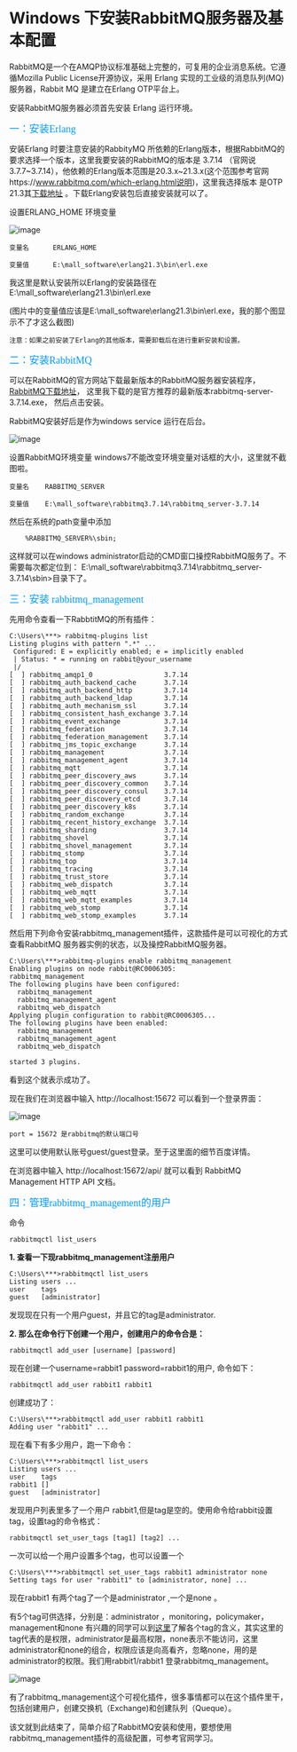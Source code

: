 # Windows 下安装RabbitMQ服务器及基本配置 #

RabbitMQ是一个在AMQP协议标准基础上完整的，可复用的企业消息系统。它遵循Mozilla Public License开源协议，采用 Erlang 实现的工业级的消息队列(MQ)服务器，Rabbit MQ 是建立在Erlang OTP平台上。

安装RabbitMQ服务器必须首先安装 Erlang 运行环境。


<font color=#0099ff size=4 face="黑体">一：安装Erlang</font>

安装Erlang 时要注意安装的RabbityMQ 所依赖的Erlang版本，根据RabbitMQ的要求选择一个版本，这里我要安装的RabbitMQ的版本是 3.7.14 （官网说
3.7.7~3.7.14），他依赖的Erlang版本范围是20.3.x~21.3.x(这个范围参考官网https://www.rabbitmq.com/which-erlang.html说明)，这里我选择版本
是OTP 21.3其[下载地址](https://www.cnblogs.com/ericli-ericli/p/5902270.html) 。下载Erlang安装包后直接安装就可以了。


设置ERLANG_HOME 环境变量

![image](https://github.com/yanglin1501804006/Learning-Records/blob/master/RabbitMQ/images/erlang.png)


	变量名      ERLANG_HOME
	
	变量值      E:\mall_software\erlang21.3\bin\erl.exe

我这里是默认安装所以Erlang的安装路径在 E:\mall_software\erlang21.3\bin\erl.exe

(图片中的变量值应该是E:\mall_software\erlang21.3\bin\erl.exe，我的那个图显示不了才这么截图)

	注意：如果之前安装了Erlang的其他版本，需要卸载后在进行重新安装和设置。


<font color=#0099ff size=4 face="黑体">二：安装RabbitMQ</font>

可以在RabbitMQ的官方网站下载最新版本的RabbitMQ服务器安装程序，[RabbitMQ下载地址](http://www.rabbitmq.com/install-windows.html)， 这里我下载的是官方推荐的最新版本rabbitmq-server-3.7.14.exe， 然后点击安装。

RabbitMQ安装好后是作为windows service 运行在后台。

![image](https://github.com/yanglin1501804006/Learning-Records/blob/master/RabbitMQ/images/rabbitmq_server.png)


设置RabbitMQ环境变量
windows7不能改变环境变量对话框的大小，这里就不截图啦。

	变量名    RABBITMQ_SERVER
	
	变量值    E:\mall_software\rabbitmq3.7.14\rabbitmq_server-3.7.14

然后在系统的path变量中添加

		%RABBITMQ_SERVER%\sbin;

这样就可以在windows administrator启动的CMD窗口操控RabbitMQ服务了。不需要每次都定位到：
E:\mall_software\rabbitmq3.7.14\rabbitmq_server-3.7.14\sbin>目录下了。


<font color=#0099ff size=4 face="黑体">三：安装 rabbitmq_management</font>

先用命令查看一下RabbtitMQ的所有插件：

	C:\Users\***> rabbitmq-plugins list
	Listing plugins with pattern ".*" ...
	 Configured: E = explicitly enabled; e = implicitly enabled
	 | Status: * = running on rabbit@your_username
	 |/
	[  ] rabbitmq_amqp1_0                  3.7.14
	[  ] rabbitmq_auth_backend_cache       3.7.14
	[  ] rabbitmq_auth_backend_http        3.7.14
	[  ] rabbitmq_auth_backend_ldap        3.7.14
	[  ] rabbitmq_auth_mechanism_ssl       3.7.14
	[  ] rabbitmq_consistent_hash_exchange 3.7.14
	[  ] rabbitmq_event_exchange           3.7.14
	[  ] rabbitmq_federation               3.7.14
	[  ] rabbitmq_federation_management    3.7.14
	[  ] rabbitmq_jms_topic_exchange       3.7.14
	[  ] rabbitmq_management               3.7.14
	[  ] rabbitmq_management_agent         3.7.14
	[  ] rabbitmq_mqtt                     3.7.14
	[  ] rabbitmq_peer_discovery_aws       3.7.14
	[  ] rabbitmq_peer_discovery_common    3.7.14
	[  ] rabbitmq_peer_discovery_consul    3.7.14
	[  ] rabbitmq_peer_discovery_etcd      3.7.14
	[  ] rabbitmq_peer_discovery_k8s       3.7.14
	[  ] rabbitmq_random_exchange          3.7.14
	[  ] rabbitmq_recent_history_exchange  3.7.14
	[  ] rabbitmq_sharding                 3.7.14
	[  ] rabbitmq_shovel                   3.7.14
	[  ] rabbitmq_shovel_management        3.7.14
	[  ] rabbitmq_stomp                    3.7.14
	[  ] rabbitmq_top                      3.7.14
	[  ] rabbitmq_tracing                  3.7.14
	[  ] rabbitmq_trust_store              3.7.14
	[  ] rabbitmq_web_dispatch             3.7.14
	[  ] rabbitmq_web_mqtt                 3.7.14
	[  ] rabbitmq_web_mqtt_examples        3.7.14
	[  ] rabbitmq_web_stomp                3.7.14
	[  ] rabbitmq_web_stomp_examples       3.7.14


然后用下列命令安装rabbitmq_management插件，这款插件是可以可视化的方式查看RabbitMQ 服务器实例的状态，以及操控RabbitMQ服务器。

	C:\Users\***>rabbitmq-plugins enable rabbitmq_management
	Enabling plugins on node rabbit@RC0006305:
	rabbitmq_management
	The following plugins have been configured:
	  rabbitmq_management
	  rabbitmq_management_agent
	  rabbitmq_web_dispatch
	Applying plugin configuration to rabbit@RC0006305...
	The following plugins have been enabled:
	  rabbitmq_management
	  rabbitmq_management_agent
	  rabbitmq_web_dispatch
	
	started 3 plugins.


看到这个就表示成功了。

现在我们在浏览器中输入 http://localhost:15672 可以看到一个登录界面：

![image](https://github.com/yanglin1501804006/Learning-Records/blob/master/RabbitMQ/images/rabbitmq_login.png)


	port = 15672 是rabbitmq的默认端口号

这里可以使用默认账号guest/guest登录。至于这里面的细节百度详情。

在浏览器中输入 http://localhost:15672/api/ 就可以看到 RabbitMQ Management HTTP API 文档。


<font color=#0099ff size=4 face="黑体">四：管理rabbitmq_management的用户</font>

命令

	rabbitmqctl list_users 

**1. 查看一下现rabbitmq_management注册用户**

	C:\Users\***>rabbitmqctl list_users
	Listing users ...
	user    tags
	guest   [administrator]

发现现在只有一个用户guest，并且它的tag是administrator.

**2. 那么在命令行下创建一个用户，创建用户的命令合是：**

	rabbitmqctl add_user [username] [password]

现在创建一个username=rabbit1 password=rabbit1的用户, 命令如下：

	rabbitmqctl add_user rabbit1 rabbit1

创建成功了：

	C:\Users\***>rabbitmqctl add_user rabbit1 rabbit1
	Adding user "rabbit1" ...

现在看下有多少用户，跑一下命令：

	C:\Users\***>rabbitmqctl list_users
	Listing users ...
	user    tags
	rabbit1 []
	guest   [administrator]

发现用户列表里多了一个用户 rabbit1,但是tag是空的。使用命令给rabbit设置tag，设置tag的命令格式：

	rabbitmqctl set_user_tags [tag1] [tag2] ...

一次可以给一个用户设置多个tag，也可以设置一个

	C:\Users\***>rabbitmqctl set_user_tags rabbit1 administrator none
	Setting tags for user "rabbit1" to [administrator, none] ...

现在rabbit1 有两个tag了一个是administrator ,一个是none 。

有5个tag可供选择，分别是：administrator ，monitoring，policymaker，management和none 有兴趣的同学可以到[这里](http://www.rabbitmq.com/management.html)了解各个tag的含义，其实这里的tag代表的是权限，administrator是最高权限，none表示不能访问，这里administrator和none的组合，权限应该是向高看齐，忽略none，用的是administrator的权限。我们用rabbit1/rabbit1 登录rabbitmq_management。

![image](https://github.com/yanglin1501804006/Learning-Records/blob/master/RabbitMQ/images/rabbitmq_management.png)


有了rabbitmq_management这个可视化插件，很多事情都可以在这个插件里干，包括创建用户，创建交换机（Exchange)和创建队列（Queque）。


该文就到此结束了，简单介绍了RabbitMQ安装和使用，要想使用rabbitmq_management插件的高级配置，可参考官网学习。
		





























































